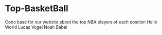 # Top-BasketBall
Code base for our website about the top NBA players of each position
Hello World
Lucas Vogel
Noah Babel